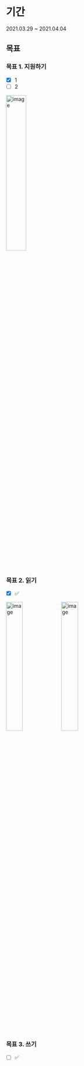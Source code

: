 # 기간

2021.03.29 ~ 2021.04.04



## 목표

### 목표 1. 지원하기

- [x] 1
- [ ] 2

<img src="https://user-images.githubusercontent.com/52783516/113111506-371c5580-9243-11eb-94ba-2e638f298b15.png" alt="image" width="33%;" />

### 목표 2. 읽기
- [x] ✅

<img src="https://user-images.githubusercontent.com/52783516/113112357-0e489000-9244-11eb-9420-fe7695d62e73.png" alt="image" width="30%;" /><img src="https://user-images.githubusercontent.com/52783516/113112371-11438080-9244-11eb-8472-d222a75b3229.png" alt="image" width="30%;"  />

### 목표 3. 쓰기
- [ ] ✅